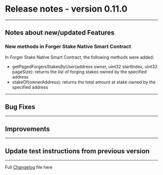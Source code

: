 # Release notes - version 0.11.0

---

## Notes about new/updated Features

### New methods in Forger Stake Native Smart Contract

In Forger Stake  Native Smart Contract, the following methods were added:
- getPagedForgersStakesByUser(address owner, uint32 startIndex, uint32 pageSize): returns the list of forging stakes owned by the specified address
- stakeOf(ownerAddress): returns the total amount at stake owned by the specified address
---
## Bug Fixes

---

## Improvements
 
---
## Update test instructions from previous version


---
Full [Changelog](/CHANGELOG.md) file here

